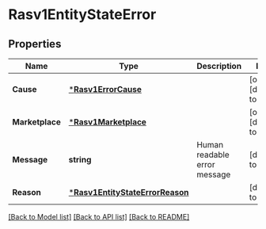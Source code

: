 # Rasv1EntityStateError

## Properties
Name | Type | Description | Notes
------------ | ------------- | ------------- | -------------
**Cause** | [***Rasv1ErrorCause**](RASv1ErrorCause.md) |  | [optional] [default to null]
**Marketplace** | [***Rasv1Marketplace**](RASv1Marketplace.md) |  | [optional] [default to null]
**Message** | **string** | Human readable error message | [default to null]
**Reason** | [***Rasv1EntityStateErrorReason**](RASv1EntityStateErrorReason.md) |  | [default to null]

[[Back to Model list]](../README.md#documentation-for-models) [[Back to API list]](../README.md#documentation-for-api-endpoints) [[Back to README]](../README.md)

